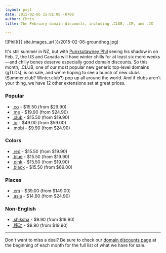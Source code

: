 ```yaml
---
layout: post
date: 2015-02-06 15:01:00 -0700
author: Chris
title: The February domain discounts, including .CLUB, .CM, and .IO

---
```


<!-- excerpt -->

![Phil]({{ site.images_url }}/2015-02-06-groundhog.jpg)

It's still summer in NZ, but with [Punxsutawney Phil](http://en.wikipedia.org/wiki/Punxsutawney_Phil) seeing his shadow in on Feb. 2, the US and Canada will have winter chills for at least six more weeks—and chilly bones deserve especially good domain discounts. So this month, .CLUB, one of our most popular new generic top-level domains (gTLDs), is on sale, and we're hoping to see a bunch of new clubs (Summer.club? Winter.club?) pop up all around the world. And if clubs aren't your thing, we have 12 other extensions set at great prices.

<!-- /excerpt -->

### Popular

+ [.co](https://iwantmyname.com/domains/co-colombian-domain-name-registration-for-colombia) - $15.50 (from $29.90)
+ [.me](https://iwantmyname.com/domains/me-montenegrean-domain-name-registration-for-montenegro) - $19.90 (from $24.90)
+ [.club](https://iwantmyname.com/domains/dot-club) - $15.50 (from $19.90)
+ [.io](https://iwantmyname.com/domains/io-domain-name-registration-for-british-indian-ocean-territory) - $49.00 (from $59.00)
+ [.mobi](https://iwantmyname.com/domains/mobi-domain-name-registration-for-mobile) - $9.90 (from $24.90)

### Colors

+ [.red](https://iwantmyname.com/domains/dot-red) - $15.50 (from $19.90)
+ [.blue](https://iwantmyname.com/domains/dot-blue) - $15.50 (from $19.90)
+ [.pink](https://iwantmyname.com/domains/dot-pink) - $15.50 (from $19.90)
+ [.black](https://iwantmyname.com/domains/dot-black) - $15.50 (from $69.00)

### Places

+ [.cm](https://iwantmyname.com/domains/cm-cameroonian-domain-name-registration-for-cameroon) - $39.00 (from $149.00)
+ [.asia](https://iwantmyname.com/domains/asia-domain-name-registration-for-asia) - $14.90 (from $24.90)

### Non-English

+ [.shiksha](https://iwantmyname.com/domains/dot-shiksha) - $9.90 (from $19.90)
+ [.移动](https://iwantmyname.com/domains/dot-移动) - $9.90 (from $19.90)

***

Don't want to miss a deal? Be sure to check our [domain discounts page](https://iwantmyname.com/domains/special-offer) at the beginning of each month for the full list of what we have for sale.